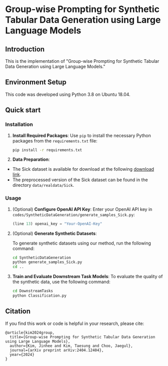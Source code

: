 # Group-wise Prompting for Synthetic Tabular Data Generation using Large Language Models

## Introduction

This is the implementation of "Group-wise Prompting for Synthetic Tabular Data Generation using Large Language Models."


## Environment Setup

This code was developed using Python 3.8 on Ubuntu 18.04.

## Quick start

### Installation

1. **Install Required Packages**:
   Use `pip` to install the necessary Python packages from the `requirements.txt` file:
   ```bash
   pip install -r requirements.txt
   ```


2. **Data Preparation**:
- The Sick dataset is available for download at the following [download link](https://www.openml.org/search?type=data&sort=runs&id=38&status=active).  
- The preprocessed version of the Sick dataset can be found in the directory `data/realdata/Sick`.

### Usage

1. (Optional) **Configure OpenAI API Key**: Enter your OpenAI API key in `codes/SyntheticDataGeneration/generate_samples_Sick.py`:

   ```python
   (line 13) openai_key = "Your-OpenAI-Key"
   ```

2. (Optional) **Generate Synthetic Datasets**: 

   To generate synthetic datasets using our method, run the following command:

   ```bash
   cd SyntheticDataGeneration
   python generate_samples_Sick.py
   cd ..
   ```

3. **Train and Evaluate Downstream Task Models**:
   To evaluate the quality of the synthetic data, use the following command:

   ```bash
   cd DownstreamTasks
   python Classification.py    
   ```


## Citation

If you find this work or code is helpful in your research, please cite:
```
@article{kim2024group,
  title={Group-wise Prompting for Synthetic Tabular Data Generation using Large Language Models},
  author={Kim, Jinhee and Kim, Taesung and Choo, Jaegul},
  journal={arXiv preprint arXiv:2404.12404},
  year={2024}
}
```

